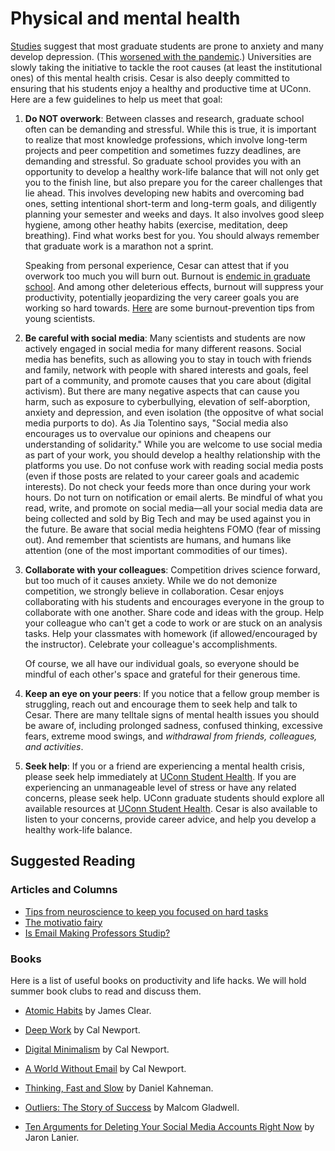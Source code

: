 
# Physical and mental health

[Studies](https://www.nature.com/articles/nbt.4089?fbclid=IwAR1ujMp2cpoUOm984Lruc8ZJiC_1RPWherKesyT7oESy5frdjbGxHBHzhpQ) suggest that most graduate students are prone to anxiety and many develop 
depression. (This [worsened with the
pandemic](https://www.nature.com/articles/d41586-021-00663-2).) Universities
are slowly taking the initiative to tackle the root causes (at least the
institutional ones) of this mental health crisis. Cesar is also deeply committed
to ensuring that his students enjoy a healthy and productive time at UConn.
Here are a few guidelines to help us meet that goal:

1. **Do NOT overwork**:
Between classes and research, graduate school often can be demanding and
stressful. While this is true, it is important to realize that most knowledge
professions, which involve long-term projects and peer competition and
sometimes fuzzy deadlines, are demanding and stressful.  So graduate school
provides you with an opportunity to develop a healthy work-life balance that
will not only get you to the finish line, but also prepare you for the career
challenges that lie ahead. This involves developing new habits and overcoming
bad ones, setting intentional short-term and long-term goals, and diligently planning your semester and weeks and days. It also involves good sleep hygiene, among other heathy habits (exercise, meditation, deep breathing). Find what works best for you. You should always remember that graduate work is a marathon not a sprint.

    Speaking from personal experience, Cesar can attest that if you overwork
    too much you will burn out. Burnout is [endemic in graduate
    school](https://www.nature.com/articles/d41586-019-01451-9). And among
    other deleterious effects, burnout will suppress your productivity,
    potentially jeopardizing the very career goals you are working so hard
    towards. [Here](https://science.sciencemag.org/content/365/6448/22) are
    some burnout-prevention tips from young scientists.

2. **Be careful with social media**:
Many scientists and students are now actively engaged in social media for many
different reasons. Social media has benefits, such as allowing you to stay in
touch with friends and family, network with people with shared interests and
goals, feel part of a community, and promote causes that you care about
(digital activism). But there are many negative aspects that can cause you
harm, such as exposure to cyberbullying, elevation of self-aborption, anxiety
and depression, and even isolation (the oppositve of what social media purports
to do).  As Jia Tolentino says, "Social media also encourages us to overvalue our opinions and cheapens
our understanding of solidarity." 
    While you are welcome to use social media as part of your work, you should develop a healthy relationship with the platforms you use. Do not confuse work with reading social media posts (even if those posts are related to your career goals and academic interests). Do not check your feeds more than once during your work hours. Do not turn on notification or email alerts. Be mindful of what you read, write, and promote on social media––all your social media data are being collected and sold by Big Tech and may be used against you in the future. Be aware that social media heightens FOMO (fear of missing out). And remember that scientists are humans, and humans like attention (one of the most important commodities of our times).

3. **Collaborate with your colleagues**:
Competition drives science forward, but too much of it causes anxiety. While we
do not demonize competition, we strongly believe in collaboration. Cesar enjoys
collaborating with his students and encourages everyone in the group to
collaborate with one another. Share code and ideas with the group.  Help your
colleague who can't get a code to work or are stuck on an analysis tasks. Help your classmates with homework (if allowed/encouraged by the instructor). Celebrate your colleague's accomplishments. 

    Of course, we all have our individual goals, so everyone should be mindful of each other's space and grateful for their generous time.

4. **Keep an eye on your peers**:
If you notice that a fellow group member is struggling, reach out and encourage them to seek help and talk to Cesar. There are many telltale signs of mental health issues you should be aware of, including prolonged sadness, confused thinking, excessive fears, extreme mood swings, and *withdrawal from friends, colleagues, and activities*.

5. **Seek help**: 
    If you or a friend are experiencing a mental health crisis, please seek help immediately at [UConn Student Health](https://studenthealth.uconn.edu/emergency-contacts/). If you are experiencing an unmanageable level of stress or have any related concerns, please seek help. UConn graduate students should explore all available resources at [UConn Student Health](https://studenthealth.uconn.edu/mental-health/). Cesar is also available to listen to your concerns, provide career advice, and help you develop a healthy work-life balance.



## Suggested Reading

### Articles and Columns

- [Tips from neuroscience to keep you focused on hard tasks](https://www.nature.com/articles/d41586-021-00606-x)
- [The motivatio fairy](https://www.nature.com/articles/nj7341-127a)
- [Is Email Making Professors Studip?](https://www.chronicle.com/article/is-email-making-professors-stupid/)

### Books
Here is a list of useful books on productivity and life hacks. We will hold summer book clubs to read and discuss them.

- [Atomic Habits](https://www.amazon.com/Atomic-Habits-Proven-Build-Break/dp/0735211299/ref=sr_1_1?dchild=1&keywords=atomic+habits&qid=1615577665&sr=8-1) by James Clear.

- [Deep Work](https://www.amazon.com/Deep-Work-Focused-Success-Distracted/dp/1455586692/ref=sr_1_1?dchild=1&keywords=deep+work&qid=1615577699&sr=8-1) by Cal Newport.

- [Digital Minimalism](https://www.amazon.com/Digital-Minimalism-Choosing-Focused-Noisy/dp/0525536515/ref=sr_1_1?dchild=1&keywords=digital+minimalism&qid=1615577748&sr=8-1) by Cal Newport.

- [A World Without Email](https://www.amazon.com/World-Without-Email-Reimagining-Communication-ebook/dp/B08BKSJX1M/ref=sr_1_1?dchild=1&keywords=a+world+without+email&qid=1615577788&sr=8-1) by Cal Newport. 

- [Thinking, Fast and Slow](https://www.amazon.com/Thinking-Fast-Slow-Daniel-Kahneman-ebook/dp/B00555X8OA/ref=msx_wsirn_v1_9?pd_rd_w=qpt2y&pf_rd_p=63bf99c1-604d-4dd2-83da-823ed6681239&pf_rd_r=RECE5YP14T0QXX5PWXFS&pd_rd_r=3213cc0e-4d24-4de0-a985-c8356df4023d&pd_rd_wg=ZBPbq&pd_rd_i=B00555X8OA&psc=1) by Daniel Kahneman.

- [Outliers: The Story of Success](https://www.amazon.com/Outliers-Story-Success-Malcolm-Gladwell-ebook/dp/B001ANYDAO/ref=rtpb_18?pd_rd_w=XYtjP&pf_rd_p=be844577-fee7-4bbc-8dda-083e56cc6f0d&pf_rd_r=EX722GM3E11R69CH0TBA&pd_rd_r=523e1266-41ab-4025-86d5-0e181a63f434&pd_rd_wg=dHDX8&pd_rd_i=B001ANYDAO&psc=1) by Malcom Gladwell.

- [Ten Arguments for Deleting Your Social Media Accounts Right Now](https://www.amazon.com/Arguments-Deleting-Social-Media-Accounts/dp/1250239087/ref=sr_1_2?dchild=1&keywords=why+you+should+quit+social+media&qid=1615577884&sr=8-2) by Jaron Lanier.


